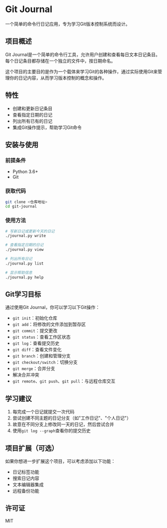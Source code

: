 # Git Journal

一个简单的命令行日记应用，专为学习Git版本控制系统而设计。

## 项目概述

Git Journal是一个简单的命令行工具，允许用户创建和查看每日文本日记条目。每个日记条目都存储在一个独立的文件中，按日期命名。

这个项目的主要目的是作为一个载体来学习Git的各种操作，通过实际使用Git来管理你的日记内容，从而学习版本控制的概念和操作。

## 特性

- 创建和更新日记条目
- 查看指定日期的日记
- 列出所有已有的日记
- 集成Git操作提示，帮助学习Git命令

## 安装与使用

### 前提条件

- Python 3.6+
- Git

### 获取代码

```bash
git clone <仓库地址>
cd git-journal
```

### 使用方法

```bash
# 写新日记或更新今天的日记
./journal.py write

# 查看指定日期的日记
./journal.py view

# 列出所有日记
./journal.py list

# 显示帮助信息
./journal.py help
```

## Git学习目标

通过使用Git Journal，你可以学习以下Git操作：

- `git init`：初始化仓库
- `git add`：将修改的文件添加到暂存区
- `git commit`：提交更改
- `git status`：查看工作区状态
- `git log`：查看提交历史
- `git diff`：查看文件变化
- `git branch`：创建和管理分支
- `git checkout/switch`：切换分支
- `git merge`：合并分支
- 解决合并冲突
- `git remote`、`git push`、`git pull`：与远程仓库交互

## 学习建议

1. 每完成一个日记就提交一次代码
2. 尝试创建不同主题的日记分支（如"工作日记"、"个人日记"）
3. 故意在不同分支上修改同一天的日记，然后尝试合并
4. 使用`git log --graph`查看你的提交历史

## 项目扩展（可选）

如果你想进一步扩展这个项目，可以考虑添加以下功能：

- 日记标签功能
- 搜索日记内容
- 文本编辑器集成
- 远程备份功能

## 许可证

MIT 